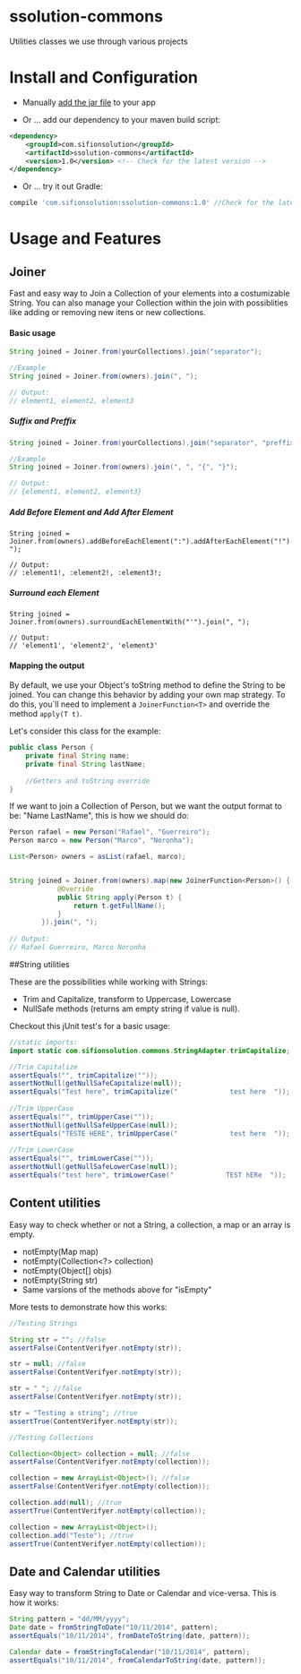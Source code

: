 # ssolution-commons

Utilities classes we use through various projects

# Install and Configuration

* Manually [add the jar file](http://repo1.maven.org/maven2/com/sifionsolution/ssolution-commons/) to your app 

* Or ... add our dependency to your maven build script:

```xml
<dependency>
    <groupId>com.sifionsolution</groupId>
    <artifactId>ssolution-commons</artifactId>
    <version>1.0</version> <!-- Check for the latest version -->
</dependency>
```

* Or ... try it out Gradle: 

```gradle
compile 'com.sifionsolution:ssolution-commons:1.0' //Check for the latest version
```


    
# Usage and Features

## Joiner

Fast and easy way to Join a Collection of your elements into a costumizable String. You can also manage your Collection within the join with possiblities like adding or removing new itens or new collections. 

#### Basic usage 

```Java
String joined = Joiner.from(yourCollections).join("separator");

//Example
String joined = Joiner.from(owners).join(", ");

// Output:
// element1, element2, element3
``` 

##### Suffix and Preffix

```Java
String joined = Joiner.from(yourCollections).join("separator", "preffix", "suffix");

//Example
String joined = Joiner.from(owners).join(", ", "{", "}");

// Output:
// {element1, element2, element3}
``` 

##### Add Before Element and Add After Element

```
String joined = Joiner.from(owners).addBeforeEachElement(":").addAfterEachElement("!").join(", ");

// Output:
// :element1!, :element2!, :element3!;
```

##### Surround each Element
```
String joined = Joiner.from(owners).surroundEachElementWith("'").join(", ");

// Output:
// 'element1', 'element2', 'element3'
```

#### Mapping the output

By default, we use your Object's toString method to define the String to be joined. You can change this behavior by adding your own map strategy. To do this, you´ll need to implement a `JoinerFunction<T>` and override the method `apply(T t)`.

Let's consider this class for the example:

```java
public class Person {
	private final String name;
	private final String lastName;
	
	//Getters and toString override	
} 
```

If we want to join a Collection of Person, but we want the output format to be: "Name LastName", this is how we should do:

```java
Person rafael = new Person("Rafael", "Guerreiro");
Person marco = new Person("Marco", "Noronha");

List<Person> owners = asList(rafael, marco);


String joined = Joiner.from(owners).map(new JoinerFunction<Person>() {
			@Override
			public String apply(Person t) {
				return t.getFullName(); 
			}
		}).join(", ");
		
// Output:
// Rafael Guerreiro, Marco Noronha
```

##String utilities

These are the possibilities while working with Strings:

* Trim and Capitalize, transform to Uppercase,  Lowercase
* NullSafe methods (returns am empty string if value is null).

Checkout this jUnit test's for a basic usage:

```java
//static imports:
import static com.sifionsolution.commons.StringAdapter.trimCapitalize;

//Trim Capitalize
assertEquals("", trimCapitalize(""));
assertNotNull(getNullSafeCapitalize(null));
assertEquals("Test here", trimCapitalize("             test here  "));
		
//Trim UpperCase
assertEquals("", trimUpperCase(""));
assertNotNull(getNullSafeUpperCase(null));
assertEquals("TESTE HERE", trimUpperCase("             test here  "));
		
//Trim LowerCase
assertEquals("", trimLowerCase(""));
assertNotNull(getNullSafeLowerCase(null));
assertEquals("test here", trimLowerCase("             TEST hERe  "));		
```

## Content utilities

Easy way to check whether or not a String, a collection, a map or an array is empty. 

* notEmpty(Map<?, ?> map)
* notEmpty(Collection<?> collection)
* notEmpty(Object[] objs)
* notEmpty(String str) 
* Same varsions of the methods above for "isEmpty"

More tests to demonstrate how this works:

```java
//Testing Strings

String str = ""; //false
assertFalse(ContentVerifyer.notEmpty(str));

str = null; //false
assertFalse(ContentVerifyer.notEmpty(str));

str = " "; //false
assertFalse(ContentVerifyer.notEmpty(str));

str = "Testing a string"; //true
assertTrue(ContentVerifyer.notEmpty(str));

//Testing Collections

Collection<Object> collection = null; //false
assertFalse(ContentVerifyer.notEmpty(collection));

collection = new ArrayList<Object>(); //false
assertFalse(ContentVerifyer.notEmpty(collection));

collection.add(null); //true
assertTrue(ContentVerifyer.notEmpty(collection));

collection = new ArrayList<Object>();
collection.add("Teste"); //true
assertTrue(ContentVerifyer.notEmpty(collection));
```

## Date and Calendar utilities

Easy way to transform String to Date or Calendar and vice-versa. This is how it works:

```java
String pattern = "dd/MM/yyyy";
Date date = fromStringToDate("10/11/2014", pattern);
assertEquals("10/11/2014", fromDateToString(date, pattern));

Calendar date = fromStringToCalendar("10/11/2014", pattern);
assertEquals("10/11/2014", fromCalendarToString(date, pattern));
```

